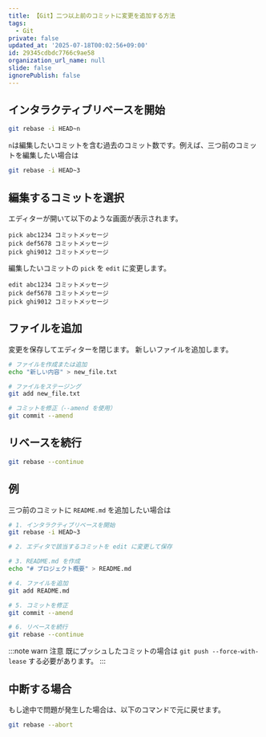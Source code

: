 ```yaml
---
title: 【Git】二つ以上前のコミットに変更を追加する方法
tags:
  - Git
private: false
updated_at: '2025-07-18T00:02:56+09:00'
id: 29345cdbdc7766c9ae58
organization_url_name: null
slide: false
ignorePublish: false
---
```

## インタラクティブリベースを開始

```bash
git rebase -i HEAD~n
```

`n`は編集したいコミットを含む過去のコミット数です。例えば、三つ前のコミットを編集したい場合は

```bash
git rebase -i HEAD~3
```

## 編集するコミットを選択

エディターが開いて以下のような画面が表示されます。

```
pick abc1234 コミットメッセージ
pick def5678 コミットメッセージ
pick ghi9012 コミットメッセージ
```

編集したいコミットの `pick` を `edit` に変更します。

```
edit abc1234 コミットメッセージ
pick def5678 コミットメッセージ
pick ghi9012 コミットメッセージ
```

## ファイルを追加

変更を保存してエディターを閉じます。
新しいファイルを追加します。

```bash
# ファイルを作成または追加
echo "新しい内容" > new_file.txt

# ファイルをステージング
git add new_file.txt

# コミットを修正（--amend を使用）
git commit --amend
```

## リベースを続行

```bash
git rebase --continue
```

## 例

三つ前のコミットに `README.md` を追加したい場合は

```bash
# 1. インタラクティブリベースを開始
git rebase -i HEAD~3

# 2. エディタで該当するコミットを edit に変更して保存

# 3. README.md を作成
echo "# プロジェクト概要" > README.md

# 4. ファイルを追加
git add README.md

# 5. コミットを修正
git commit --amend

# 6. リベースを続行
git rebase --continue
```

:::note warn
注意
既にプッシュしたコミットの場合は `git push --force-with-lease` する必要があります。
:::

## 中断する場合

もし途中で問題が発生した場合は、以下のコマンドで元に戻せます。

```bash
git rebase --abort
```

